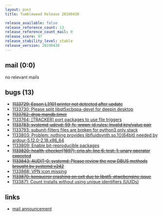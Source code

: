 ```yaml
---
layout: post
title: Tumbleweed Release 20190430

release_available: false
release_reference_count: 13
release_reference_count_mail: 0
release_score: 97
release_stability_level: stable
release_version: 20190430
---
```


## mail (0:0)

no relevant mails

## bugs (13)

<!--more-->

- ~~[1133729: Epson L3101 printer not detected after update](https://bugzilla.opensuse.org/show_bug.cgi?id=1133729)~~
- [1133730: Please split libqt5xcbqpa-devel for deepin desktop](https://bugzilla.opensuse.org/show_bug.cgi?id=1133730)
- ~~[1133762: drop mandb.timer](https://bugzilla.opensuse.org/show_bug.cgi?id=1133762)~~
- [1133764: \[TRACKER\] port packages to use file triggers](https://bugzilla.opensuse.org/show_bug.cgi?id=1133764)
- ~~[1133783: systemd-udevd: 59-fc-wwpn-id.rules: Invalid key/value pair](https://bugzilla.opensuse.org/show_bug.cgi?id=1133783)~~
- [1133793: subunit-filters files are broken for python3 only stack](https://bugzilla.opensuse.org/show_bug.cgi?id=1133793)
- [1133803: Problem: nothing provides libfluidsynth.so.1()(64bit) needed by ardour-5.12.0-2.18.x86_64](https://bugzilla.opensuse.org/show_bug.cgi?id=1133803)
- [1133809: Enable bit-reproducible packages](https://bugzilla.opensuse.org/show_bug.cgi?id=1133809)
- ~~[1133820: health-checker\[1697\]: crio.sh: line 6: test: 1: unary operator expected](https://bugzilla.opensuse.org/show_bug.cgi?id=1133820)~~
- ~~[1133843: AUDIT-0: systemd: Please review the new DBUS methods brought by systemd v242](https://bugzilla.opensuse.org/show_bug.cgi?id=1133843)~~
- [1133868: VPN icon missing](https://bugzilla.opensuse.org/show_bug.cgi?id=1133868)
- ~~[1133870: konqueror crashing on exit due to libqt5-qtwebengine issue](https://bugzilla.opensuse.org/show_bug.cgi?id=1133870)~~
- [1133871: Count installs without using unique identifiers (UUIDs)](https://bugzilla.opensuse.org/show_bug.cgi?id=1133871)



## links

- [mail announcement](https://lists.opensuse.org/opensuse-factory/2019-05/msg00025.html)
